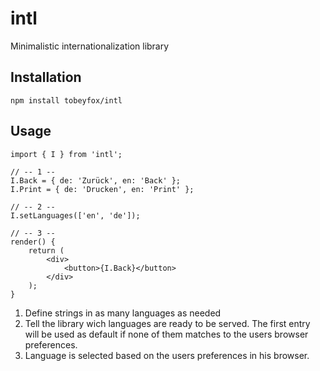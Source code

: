 # intl
Minimalistic internationalization library

## Installation

```
npm install tobeyfox/intl
```

## Usage

```
import { I } from 'intl';

// -- 1 --
I.Back = { de: 'Zurück', en: 'Back' };
I.Print = { de: 'Drucken', en: 'Print' };

// -- 2 --
I.setLanguages(['en', 'de']);

// -- 3 --
render() {
    return (
        <div>
            <button>{I.Back}</button>
        </div>
    );
}
```

1. Define strings in as many languages as needed
2. Tell the library wich languages are ready to be served. The first entry will be used as default if none of them matches to the users browser preferences.
3. Language is selected based on the users preferences in his browser.
